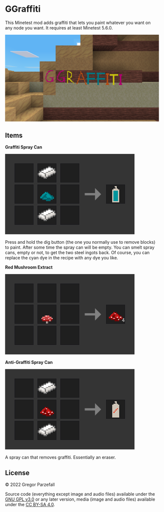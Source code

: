 # GGraffiti

This Minetest mod adds graffiti that lets you paint whatever you want on any node you want. It requires at least Minetest 5.6.0.

<img src="./docpics/screenshot_cdb.png" style="width: 512px;" />

## Items

**Graffiti Spray Can**

![](./docpics/recipe_spray_can.png)

Press and hold the dig button (the one you normally use to remove blocks) to paint. After some time the spray can will be empty. You can smelt spray cans, empty or not, to get the two steel ingots back. Of course, you can replace the cyan dye in the recipe with any dye you like.

**Red Mushroom Extract**

![](./docpics/recipe_red_mushroom_extract.png)

**Anti-Graffiti Spray Can**

![](./docpics/recipe_anti_spray_can.png)

A spray can that removes graffiti. Essentially an eraser.

## License

© 2022 Gregor Parzefall

Source code (everything except image and audio files) available under the [GNU GPL v3.0](https://www.gnu.org/licenses/gpl-3.0.html) or any later version, media (image and audio files) available under the [CC BY-SA 4.0](https://creativecommons.org/licenses/by-sa/4.0/).
